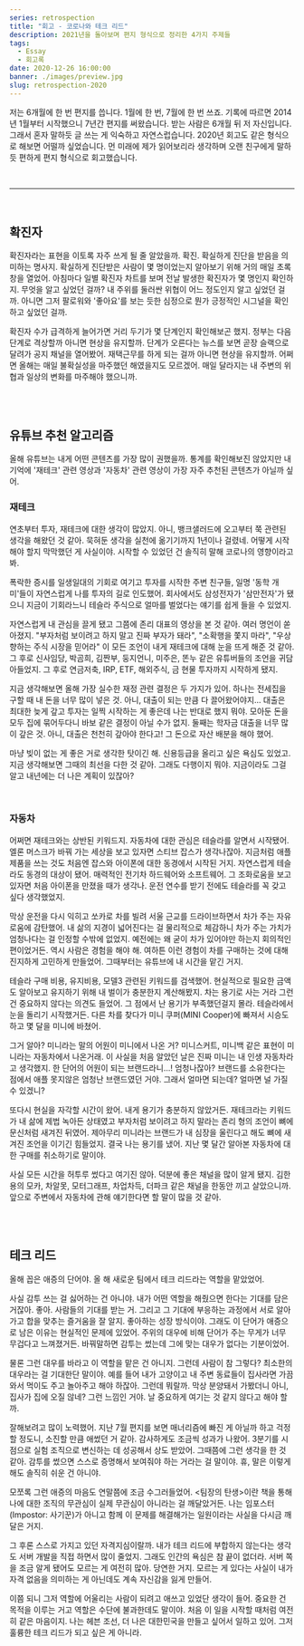 ```yaml
---
series: retrospection
title: "회고 - 코로나와 테크 리드"
description: 2021년을 돌아보며 편지 형식으로 정리한 4가지 주제들
tags:
  - Essay
  - 회고록
date: 2020-12-26 16:00:00
banner: ./images/preview.jpg
slug: retrospection-2020
---
```


저는 6개월에 한 번 편지를 씁니다. 1월에 한 번, 7월에 한 번 쓰죠. 기록에 따르면 2014년 1월부터 시작했으니 7년간 편지를 써왔습니다. 받는 사람은 6개월 뒤 저 자신입니다. 그래서 혼자 말하듯 글 쓰는 게 익숙하고 자연스럽습니다. 2020년 회고도 같은 형식으로 해보면 어떨까 싶었습니다. 먼 미래에 제가 읽어보리라 생각하며 오랜 친구에게 말하듯 편하게 편지 형식으로 회고했습니다.

<br/>

---

<br/>

## 확진자

확진자라는 표현을 이토록 자주 쓰게 될 줄 알았을까. 확진. 확실하게 진단을 받음을 의미하는 명사지. 확실하게 진단받은 사람이 몇 명이었는지 알아보기 위해 거의 매일 초록 창을 열었어. 아침마다 일별 확진자 차트를 보며 전날 발생한 확진자가 몇 명인지 확인하지. 무엇을 알고 싶었던 걸까? 내 주위를 둘러싼 위협이 어느 정도인지 알고 싶었던 걸까. 아니면 그저 팔로워와 '좋아요'를 보는 듯한 심정으로 뭔가 긍정적인 시그널을 확인하고 싶었던 걸까.

확진자 수가 급격하게 늘어가면 거리 두기가 몇 단계인지 확인해보곤 했지. 정부는 다음 단계로 격상할까 아니면 현상을 유지할까. 단계가 오른다는 뉴스를 보면 곧장 슬랙으로 달려가 공지 채널을 열어봤어. 재택근무를 하게 되는 걸까 아니면 현상을 유지할까. 어쩌면 올해는 매일 불확실성을 마주했던 해였을지도 모르겠어. 매일 달라지는 내 주변의 위협과 일상의 변화를 마주해야 했으니까.

<br/><br/>

## 유튜브 추천 알고리즘

올해 유튜브는 내게 어떤 콘텐츠를 가장 많이 권했을까. 통계를 확인해보진 않았지만 내 기억에 '재테크' 관련 영상과 '자동차' 관련 영상이 가장 자주 추천된 콘텐츠가 아닐까 싶어.

### 재테크

연초부터 투자, 재테크에 대한 생각이 많았지. 아니, 뱅크샐러드에 오고부터 쭉 관련된 생각을 해왔던 것 같아. 묵혀둔 생각을 실천에 옮기기까지 1년이나 걸렸네. 어떻게 시작해야 할지 막막했던 게 사실이야. 시작할 수 있었던 건 솔직히 말해 코로나의 영향이라고 봐.

폭락한 증시를 일생일대의 기회로 여기고 투자를 시작한 주변 친구들, 일명 '동학 개미'들이 자연스럽게 나를 투자의 길로 인도했어. 회사에서도 삼성전자가 '삼만전자'가 됐으니 지금이 기회라느니 테슬라 주식으로 얼마를 벌었다는 얘기를 쉽게 들을 수 있었지.

자연스럽게 내 관심을 끌게 됐고 그쯤에 존리 대표의 영상을 본 것 같아. 여러 명언이 쏟아졌지. "부자처럼 보이려고 하지 말고 진짜 부자가 돼라", "소확행을 쫓지 마라", "우상향하는 주식 시장을 믿어라" 이 모든 조언이 내게 재테크에 대해 눈을 뜨게 해준 것 같아. 그 후로 신사임당, 박곰희, 김짠부, 둥지언니, 미주은, 똔누 같은 유튜버들의 조언을 귀담아들었지. 그 후로 연금저축, IRP, ETF, 해외주식, 금 현물 투자까지 시작하게 됐지.

지금 생각해보면 올해 가장 실수한 재정 관련 결정은 두 가지가 있어. 하나는 전세집을 구할 때 내 돈을 너무 많이 넣은 것. 아니, 대출이 되는 만큼 다 끌어왔어야지... 대출은 최대한 늦게 갚고 투자는 일찍 시작하는 게 좋은데 나는 반대로 했지 뭐야. 모아둔 돈을 모두 집에 묶어두다니 바보 같은 결정이 아닐 수가 없지. 둘째는 학자금 대출을 너무 많이 갚은 것. 아니, 대출은 천천히 갚아야 한다고! 그 돈으로 자산 배분을 해야 했어.

마냥 빚이 없는 게 좋은 거로 생각한 탓이긴 해. 신용등급을 올리고 싶은 욕심도 있었고. 지금 생각해보면 그때의 최선을 다한 것 같아. 그래도 다행이지 뭐야. 지금이라도 그걸 알고 내년에는 더 나은 계획이 있잖아?

<br/>

### 자동차

어쩌면 재테크와는 상반된 키워드지. 자동차에 대한 관심은 테슬라를 알면서 시작됐어. 엘론 머스크가 바꿔 가는 세상을 보고 있자면 스티브 잡스가 생각나잖아. 지금처럼 애플 제품을 쓰는 것도 처음엔 잡스와 아이폰에 대한 동경에서 시작된 거지. 자연스럽게 테슬라도 동경의 대상이 됐어. 매력적인 전기차 하드웨어와 소프트웨어. 그 조화로움을 보고 있자면 처음 아이폰을 만졌을 때가 생각나. 운전 연수를 받기 전에도 테슬라를 꼭 갖고 싶다 생각했었지.

막상 운전을 다시 익히고 쏘카로 차를 빌려 서울 근교를 드라이브하면서 차가 주는 자유로움에 감탄했어. 내 삶의 지경이 넓어진다는 걸 물리적으로 체감하니 차가 주는 가치가 엄청나다는 걸 인정할 수밖에 없었지. 예전에는 왜 굳이 차가 있어야만 하는지 회의적인 편이었거든. 역시 사람은 경험을 해야 해. 여하튼 이런 경험이 차를 구매하는 것에 대해 진지하게 고민하게 만들었어. 그때부터는 유튜브에 내 시간을 맡긴 거지.

테슬라 구매 비용, 유지비용, 모델3 관련된 키워드를 검색했어. 현실적으로 필요한 금액도 알아보고 유지하기 위해 내 벌이가 충분한지 계산해봤지. 차는 용기로 사는 거라 그런 건 중요하지 않다는 의견도 들었어. 그 점에서 난 용기가 부족했던걸지 몰라. 테슬라에서 눈을 돌리기 시작했거든. 다른 차를 찾다가 미니 쿠퍼(MINI Cooper)에 빠져서 시승도 하고 몇 달을 미니에 바쳤어.

그거 알아? 미니라는 말의 어원이 미니에서 나온 거? 미니스커트, 미니백 같은 표현이 미니라는 자동차에서 나온거래. 이 사실을 처음 알았던 날은 진짜 미니는 내 인생 자동차라고 생각했지. 한 단어의 어원이 되는 브랜드라니...! 엄청나잖아? 브랜드를 소유한다는 점에서 애플 못지않은 엄청난 브랜드였던 거야. 그래서 얼마면 되는데? 얼마면 널 가질 수 있겠니?

또다시 현실을 자각할 시간이 왔어. 내게 용기가 충분하지 않았거든. 재테크라는 키워드가 내 삶에 제법 녹아든 상태였고 부자처럼 보이려고 하지 말라는 존리 형의 조언이 뼈에 문신처럼 새겨진 뒤였어. 제아무리 미니라는 브랜드가 내 심장을 울린다고 해도 뼈에 새겨진 조언을 이기긴 힘들었지. 결국 나는 용기를 냈어. 지난 몇 달간 알아본 자동차에 대한 구매를 취소하기로 말이야.

사실 모든 시간을 허투루 썼다고 여기진 않아. 덕분에 좋은 채널을 많이 알게 됐지. 김한용의 모카, 차알못, 모터그래프, 차업차득, 더파크 같은 채널을 한동안 끼고 살았으니까. 앞으로 주변에서 자동차에 관해 얘기한다면 할 말이 많을 것 같아.

<br/><br/>

## 테크 리드

올해 꼽은 애증의 단어야. 올 해 새로운 팀에서 테크 리드라는 역할을 맡았었어.

사실 감투 쓰는 걸 싫어하는 건 아니야. 내가 어떤 역할을 해줬으면 한다는 기대를 담은 거잖아. 좋아. 사람들의 기대를 받는 거. 그리고 그 기대에 부응하는 과정에서 서로 알아가고 합을 맞추는 즐거움을 잘 알지. 좋아하는 성장 방식이야. 그래도 이 단어가 애증으로 남은 이유는 현실적인 문제에 있었어. 주위의 대우에 비해 단어가 주는 무게가 너무 무겁다고 느껴졌거든. 바꿔말하면 감투는 썼는데 그에 맞는 대우가 없다는 기분이었어.

물론 그런 대우를 바라고 이 역할을 맡은 건 아니지. 그런데 사람이 참 그렇다? 최소한의 대우라는 걸 기대한단 말이야. 예를 들어 내가 고양이고 내 주변 동료들이 집사라면 가끔 와서 먹이도 주고 놀아주고 해야 하잖아. 그런데 뭐랄까. 막상 분양돼서 가봤더니 아니, 집사가 집에 오질 않네? 그런 느낌인 거야. 날 중요하게 여기는 것 같지 않다고 해야 할까.

잘해보려고 많이 노력했어. 지난 7월 편지를 보면 매너리즘에 빠진 게 아닐까 하고 걱정할 정도니, 소진할 만큼 애썼던 거 같아. 감사하게도 조금씩 성과가 나왔어. 3분기를 시점으로 실험 조직으로 변신하는 데 성공해서 상도 받았어. 그때쯤에 그런 생각을 한 것 같아. 감투를 썼으면 스스로 증명해서 보여줘야 하는 거라는 걸 말이야. 휴, 말은 이렇게 해도 솔직히 쉬운 건 아니야.

모쪼록 그런 애증의 마음도 연말쯤에 조금 수그러들었어. <팀장의 탄생>이란 책을 통해 나에 대한 조직의 무관심이 실제 무관심이 아니라는 걸 깨달았거든. 나는 임포스터(Impostor: 사기꾼)가 아니고 함께 이 문제를 해결해가는 일원이라는 사실을 다시금 깨달은 거지.

그 후론 스스로 가지고 있던 자격지심이랄까. 내가 테크 리드에 부합하지 않는다는 생각도 서버 개발을 직접 하면서 많이 줄었지. 그래도 인간의 욕심은 참 끝이 없더라. 서버 쪽을 조금 알게 됐어도 모르는 게 여전히 많아. 당연한 거지. 모르는 게 있다는 사실이 내가 자격 없음을 의미하는 게 아닌데도 계속 자신감을 잃게 만들어.

이쯤 되니 그저 역할에 어울리는 사람이 되려고 애쓰고 있었단 생각이 들어. 중요한 건 목적을 이루는 거고 역할은 수단에 불과한데도 말이야. 처음 이 일을 시작할 때처럼 여전히 같은 마음이지. 나는 헤븐 조선, 더 나은 대한민국을 만들고 싶어서 일하고 있어. 그저 훌륭한 테크 리드가 되고 싶은 게 아니라.
